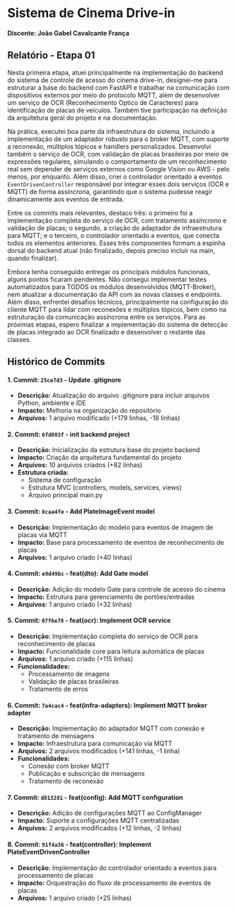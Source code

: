 # Sistema de Cinema Drive-in 

#### Discente: João Gabel Cavalcante França

## Relatório - Etapa 01


Nesta primeira etapa, atuei principalmente na implementação do backend do sistema de controle de acesso do cinema drive-in, designei-me para estruturar a base do backend com FastAPI e trabalhar na comunicação com dispositivos externos por meio do protocolo MQTT, além de desenvolver um serviço de OCR (Reconhecimento Optico de Caracteres) para identificação de placas de veículos. Também tive participação na definição da arquitetura geral do projeto e na documentação.

Na prática, executei boa parte da infraestrutura do sistema, incluindo a implementação de um adaptador robusto para o broker MQTT, com suporte a reconexão, múltiplos tópicos e handlers personalizados. Desenvolvi também o serviço de OCR, com validação de placas brasileiras por meio de expressões regulares, simulando o comportamento de um reconhecimento real sem depender de serviços externos como Google Vision ou AWS - pelo menos, por enquanto. Além disso, criei o controlador orientado a eventos ```EventDrivenController``` responsável por integrar esses dois serviços (OCR e MQTT) de forma assíncrona, garantindo que o sistema pudesse reagir dinamicamente aos eventos de entrada.

Entre os commits mais relevantes, destaco três: o primeiro foi a implementação completa do serviço de OCR, com tratamento assíncrono e validação de placas; o segundo, a criação do adaptador de infraestrutura para MQTT; e o terceiro, o controlador orientado a eventos, que conecta todos os elementos anteriores. Esses três componentes formam a espinha dorsal do backend atual (não finalizado, depois preciso incluir na main, quando finalizar).

Embora tenha conseguido entregar os principais módulos funcionais, alguns pontos ficaram pendentes. Não consegui implementar testes automatizados para TODOS os módulos desenvolvidos (MQTT-Broker), nem atualizar a documentação da API com as novas classes e endpoints. Além disso, enfrentei desafios técnicos, principalmente na configuração do cliente MQTT para lidar com reconexões e múltiplos tópicos, bem como na estruturação da comunicação assíncrona entre os serviços. Para as próximas etapas, espero finalizar a implementação do sistema de detecção de placas integrado ao OCR finalizado e desenvolver o restante das classes.

## Histórico de Commits

#### 1. **Commit:** `25ce7d3` - Update .gitignore
- **Descrição:** Atualização do arquivo .gitignore para incluir arquivos Python, ambiente e IDE
- **Impacto:** Melhoria na organização do repositório
- **Arquivos:** 1 arquivo modificado (+179 linhas, -18 linhas)

#### 2. **Commit:** `6fd083f` - init backend project
- **Descrição:** Inicialização da estrutura base do projeto backend
- **Impacto:** Criação da arquitetura fundamental do projeto
- **Arquivos:** 10 arquivos criados (+82 linhas)
- **Estrutura criada:**
  - Sistema de configuração
  - Estrutura MVC (controllers, models, services, views)
  - Arquivo principal main.py

#### 3. **Commit:** `0caa4fe` - Add PlateImageEvent model
- **Descrição:** Implementação do modelo para eventos de imagem de placas via MQTT
- **Impacto:** Base para processamento de eventos de reconhecimento de placas
- **Arquivos:** 1 arquivo criado (+40 linhas)

#### 4. **Commit:** `e9d49bc` - feat(dto): Add Gate model
- **Descrição:** Adição do modelo Gate para controle de acesso do cinema
- **Impacto:** Estrutura para gerenciamento de portões/entradas
- **Arquivos:** 1 arquivo criado (+32 linhas)

#### 5. **Commit:** `07f6e78` - feat(ocr): Implement OCR service
- **Descrição:** Implementação completa do serviço de OCR para reconhecimento de placas
- **Impacto:** Funcionalidade core para leitura automática de placas
- **Arquivos:** 1 arquivo criado (+115 linhas)
- **Funcionalidades:**
  - Processamento de imagens
  - Validação de placas brasileiras
  - Tratamento de erros

#### 6. **Commit:** `7a4cac4` - feat(infra-adapters): Implement MQTT broker adapter
- **Descrição:** Implementação do adaptador MQTT com conexão e tratamento de mensagens
- **Impacto:** Infraestrutura para comunicação via MQTT
- **Arquivos:** 2 arquivos modificados (+141 linhas, -1 linha)
- **Funcionalidades:**
  - Conexão com broker MQTT
  - Publicação e subscrição de mensagens
  - Tratamento de reconexão

#### 7. **Commit:** `d813281` - feat(config): Add MQTT configuration
- **Descrição:** Adição de configurações MQTT ao ConfigManager
- **Impacto:** Suporte a configurações MQTT centralizadas
- **Arquivos:** 2 arquivos modificados (+12 linhas, -2 linhas)

#### 8. **Commit:** `91f4a36` - feat(controller): Implement PlateEventDrivenController
- **Descrição:** Implementação do controlador orientado a eventos para processamento de placas
- **Impacto:** Orquestração do fluxo de processamento de eventos de placas
- **Arquivos:** 1 arquivo criado (+25 linhas)
